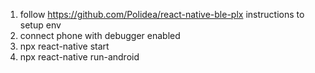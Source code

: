 1) follow https://github.com/Polidea/react-native-ble-plx instructions to setup env
2) connect phone with debugger enabled
3) npx react-native start
4) npx react-native run-android
